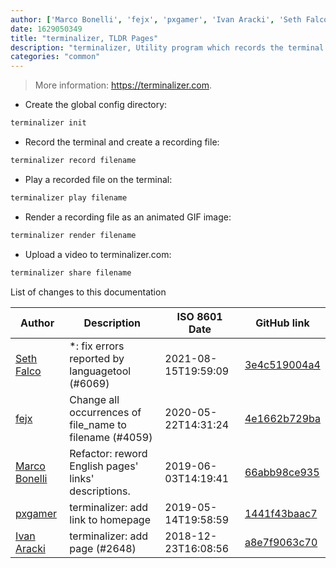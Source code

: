 ```yaml
---
author: ['Marco Bonelli', 'fejx', 'pxgamer', 'Ivan Aracki', 'Seth Falco']
date: 1629050349
title: "terminalizer, TLDR Pages"
description: "terminalizer, Utility program which records the terminal and generate animated GIFs or share a video."
categories: "common"
---
```

> More information: <https://terminalizer.com>.

- Create the global config directory:

```bash
terminalizer init
```

- Record the terminal and create a recording file:

```bash
terminalizer record filename
```

- Play a recorded file on the terminal:

```bash
terminalizer play filename
```

- Render a recording file as an animated GIF image:

```bash
terminalizer render filename
```

- Upload a video to terminalizer.com:

```bash
terminalizer share filename
```
List of changes to this documentation


Author | Description | ISO 8601 Date | GitHub link
------|-----|-----|-----
[Seth Falco](mailto:seth@falco.fun) | *: fix errors reported by languagetool (#6069) | 2021-08-15T19:59:09 | [3e4c519004a4](https://github.com/tldr-pages/tldr/commit/3e4c519004a471c861cdc609fd7239ee3355671c)
[fejx](mailto:florian.jhn@gmail.com) | Change all occurrences of file_name to filename (#4059) | 2020-05-22T14:31:24 | [4e1662b729ba](https://github.com/tldr-pages/tldr/commit/4e1662b729ba2bc23f7c12f606d41a86a613f8ea)
[Marco Bonelli](mailto:marco@mebeim.net) | Refactor: reword English pages' links' descriptions. | 2019-06-03T14:19:41 | [66abb98ce935](https://github.com/tldr-pages/tldr/commit/66abb98ce935c0f4516bf30c4d6da72180d5a3ab)
[pxgamer](mailto:owzie123@gmail.com) | terminalizer: add link to homepage | 2019-05-14T19:58:59 | [1441f43baac7](https://github.com/tldr-pages/tldr/commit/1441f43baac7d9a49a103c7b10a74bf23dbcc2d0)
[Ivan Aracki](mailto:aracki.ivan@gmail.com) | terminalizer: add page (#2648) | 2018-12-23T16:08:56 | [a8e7f9063c70](https://github.com/tldr-pages/tldr/commit/a8e7f9063c7059dc891d42507b36bf0c293939b8)

